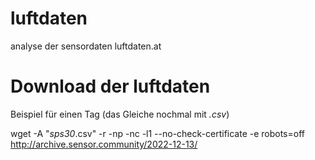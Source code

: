 # luftdaten
analyse der sensordaten luftdaten.at

# Download der luftdaten
Beispiel für einen Tag (das Gleiche nochmal mit *.csv*)

wget -A "*sps30*.csv" -r -np -nc -l1 --no-check-certificate -e robots=off http://archive.sensor.community/2022-12-13/
